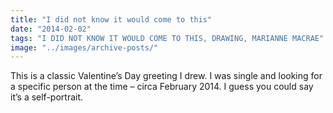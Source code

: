 ```yaml
---
title: "I did not know it would come to this"
date: "2014-02-02"
tags: "I DID NOT KNOW IT WOULD COME TO THIS, DRAWING, MARIANNE MACRAE"
image: "../images/archive-posts/"
---
```


This is a classic Valentine’s Day greeting I drew. I was single and looking for a specific person at the time – circa February 2014. I guess you could say it’s a self-portrait.
